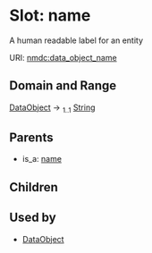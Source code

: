 
# Slot: name


A human readable label for an entity

URI: [nmdc:data_object_name](https://microbiomedata/meta/data_object_name)


## Domain and Range

[DataObject](DataObject.md) &#8594;  <sub>1..1</sub> [String](types/String.md)

## Parents

 *  is_a: [name](name.md)

## Children


## Used by

 * [DataObject](DataObject.md)
